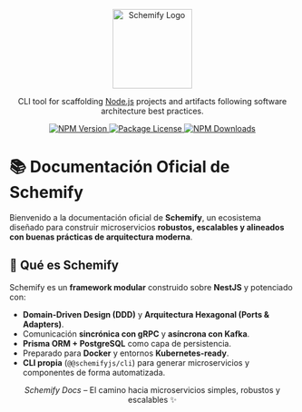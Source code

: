 <p align="center">
  <a href="https://schemify.com" target="blank">
    <img src="https://schemifyjs.github.io/schemifyjs.com/assets/img/logos/schemify-logo.svg" width="140" alt="Schemify Logo" />
  </a>
</p>

<p align="center">
  CLI tool for scaffolding <a href="https://nodejs.org" target="_blank">Node.js</a> projects and artifacts following software architecture best practices.
</p>

<p align="center">
  <!-- Versión del paquete principal en NPM -->
  <a href="https://www.npmjs.com/package/@schemifyjs/cli" target="_blank">
    <img src="https://img.shields.io/npm/v/@schemifyjs/cli.svg" alt="NPM Version" />
  </a>
  <!-- Licencia -->
  <a href="https://github.com/schemify/schemify.com/blob/main/LICENSE" target="_blank">
    <img src="https://img.shields.io/npm/l/@schemifyjs/cli.svg" alt="Package License" />
  </a>
  <!-- Descargas mensuales -->
  <a href="https://www.npmjs.com/package/@schemifyjs/cli" target="_blank">
    <img src="https://img.shields.io/npm/dm/@schemifyjs/cli.svg" alt="NPM Downloads" />
  </a>
  <!-- Estado de CI/CD (ejemplo, pendiente configurar en tu repo) -->
  <!-- <a href="https://github.com/schemify/schemify.com/actions" target="_blank">
    <img src="https://img.shields.io/github/actions/workflow/status/schemify/schemify.com/ci.yml?branch=main" alt="CI Status" />
  </a> -->
  <!-- Comunidad (placeholder, aún no existe Discord oficial) -->
  <!-- <a href="https://discord.gg/XXXXXXX" target="_blank">
    <img src="https://img.shields.io/badge/discord-online-brightgreen.svg" alt="Discord" />
  </a> -->
  <!-- Backers y Sponsors (Open Collective, opcional a futuro) -->
  <!-- <a href="https://opencollective.com/schemify#backer" target="_blank">
    <img src="https://opencollective.com/schemify/backers/badge.svg" alt="Backers on Open Collective" />
  </a>
  <a href="https://opencollective.com/schemify#sponsor" target="_blank">
    <img src="https://opencollective.com/schemify/sponsors/badge.svg" alt="Sponsors on Open Collective" />
  </a> -->
  <!-- Donaciones (ejemplo, no activo aún) -->
  <!-- <a href="https://paypal.me/tuusuario" target="_blank">
    <img src="https://img.shields.io/badge/Donate-PayPal-ff3f59.svg"/>
  </a> -->
  <!-- Social (ejemplo, tu cuenta de Twitter/X) -->
  <!-- <a href="https://twitter.com/schemify" target="_blank">
    <img src="https://img.shields.io/twitter/follow/schemify.svg?style=social&label=Follow"/>
  </a> -->
</p>

<!--
Notas:
- CI/CD → deberías configurarlo en GitHub Actions (ejemplo: `ci.yml`).
- Discord → placeholder hasta que crees un servidor oficial de comunidad.
- Open Collective → útil si piensas recibir sponsors/backers.
- Donaciones → PayPal u otra plataforma opcional.
- Social → puedes usar tu cuenta personal o crear @schemify.
-->


# 📚 Documentación Oficial de Schemify

Bienvenido a la documentación oficial de **Schemify**, un ecosistema diseñado para construir microservicios **robustos, escalables y alineados con buenas prácticas de arquitectura moderna**.  

## 🚀 Qué es Schemify

Schemify es un **framework modular** construido sobre **NestJS** y potenciado con:

- **Domain-Driven Design (DDD)** y **Arquitectura Hexagonal (Ports & Adapters)**.  
- Comunicación **sincrónica con gRPC** y **asíncrona con Kafka**.  
- **Prisma ORM + PostgreSQL** como capa de persistencia.  
- Preparado para **Docker** y entornos **Kubernetes-ready**.  
- **CLI propia** (`@@schemifyjs/cli`) para generar microservicios y componentes de forma automatizada.  


<p align="center">
  <em>Schemify Docs</em> – El camino hacia microservicios simples, robustos y escalables ✨
</p>
